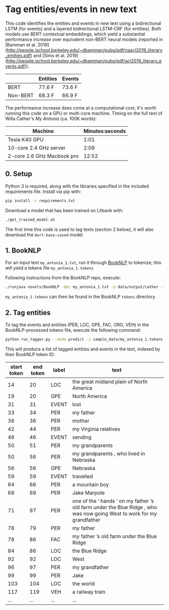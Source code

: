 # Tag entities/events in new text

This code identifies the entities and events in new text using a bidirectional LSTM (for events) and a layered bidirectional LSTM-CRF (for entities).  Both models use BERT contextual embeddings, which yield a substantial performance increase over equivalent non-BERT neural models (reported in [Bamman et al. 2019] (http://people.ischool.berkeley.edu/~dbamman/pubs/pdf/naacl2019_literary_entities.pdf) and [Sims et al. 2019] (http://people.ischool.berkeley.edu/~dbamman/pubs/pdf/acl2019_literary_events.pdf)).

||Entities|Events|
|---|---|---|
|BERT|77.6 F|73.6 F|
|Non-BERT|68.3 F|66.9 F|

The performance increase does come at a computational cost; it's worth running this code on a GPU or multi-core machine.
Timing on the full text of Willa Cather's *My Antonia* (ca. 100K words):

|Machine|Minutes:seconds|
|---|---|
|Tesla K40 GPU|1:01 |
|10-core 2.4 GHz server | 2:09|
|2-core 2.6 GHz Macbook pro|12:52|



## 0. Setup
Python 3 is required, along with the libraries specified in the included requirements file.  Install via pip with:

```sh
pip install -r requirements.txt
```

Download a model that has been trained on Litbank with:

```sh
./get_trained_model.sh
```


The first time this code is used to tag texts (section 2 below), it will also download the `bert-base-cased` model.


## 1. BookNLP

For an input text `my_antonia_1.txt`, run it through [BookNLP](https://github.com/dbamman/book-nlp) to tokenize; this will yield a tokens file `my_antonia_1.tokens`

Following instructions from the BookNLP repo, execute:

```sh
./runjava novels/BookNLP -doc my_antonia_1.txt -p data/output/cather -tok tokens/my_antonia_1.tokens -f
```

`my_antonia_1.tokens` can then be found in the BookNLP `tokens` directory.

## 2. Tag entities

To tag the events and entities (PER, LOC, GPE, FAC, ORG, VEH) in the BookNLP-processed tokens file, execute the following command:

```sh
python run_tagger.py --mode predict -i sample_data/my_antonia_1.tokens -o sample_data/my_antonia_1.tagged
```

This will produce a list of tagged entities and events in the text, indexed by their BookNLP token ID:

|start token|end token|label|text|
|---|---|---|---|
|14|20|LOC|the great midland plain of North America|
|19|20|GPE|North America|
|31|31|EVENT|lost|
|33|34|PER|my father|
|36|36|PER|mother|
|42|44|PER|my Virginia relatives|
|46|46|EVENT|sending|
|50|51|PER|my grandparents|
|50|56|PER|my grandparents , who lived in Nebraska|
|56|56|GPE|Nebraska|
|59|59|EVENT|travelled|
|64|66|PER|a mountain boy|
|68|69|PER|Jake Marpole|
|71|97|PER|one of the ‘ hands ’ on my father ’s old farm under the Blue Ridge , who was now going West to work for my grandfather|
|78|79|PER|my father|
|78|86|FAC|my father ’s old farm under the Blue Ridge|
|84|86|LOC|the Blue Ridge|
|92|92|LOC|West|
|96|97|PER|my grandfather|
|99|99|PER|Jake|
|103|104|LOC|the world|
|117|119|VEH|a railway train|
|...|...|...|...|

